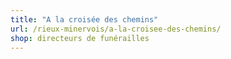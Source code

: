 ```yaml
---
title: "A la croisée des chemins"
url: /rieux-minervois/a-la-croisee-des-chemins/
shop: directeurs de funérailles
---
```

